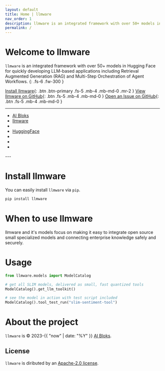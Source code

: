 ```yaml
---
layout: default
title: Home | llmware
nav_order: 1
description: llmware is an integrated framework with over 50+ models in Hugging Face for quickly developing LLM-based applications including Retrieval Augmented Generation (RAG) and Multi-Step Orchestration of Agent Workflows.
permalink: /
---
```

# Welcome to llmware

`llmware` is an integrated framework with over 50+ models in Hugging Face for quickly developing LLM-based applications including Retrieval Augmented Generation (RAG) and Multi-Step Orchestration of Agent Workflows.
{: .fs-6 .fw-300 }

[Install llmware](#install-llmware){: .btn .btn-primary .fs-5 .mb-4 .mb-md-0 .mr-2 }
[View llmware on GitHub](https://github.com/llmware-ai/llmware/tree/main){: .btn .fs-5 .mb-4 .mb-md-0 }
[Open an Issue on GitHub](https://github.com/llmware-ai/llmware/issues){: .btn .fs-5 .mb-4 .mb-md-0 }

---
<ul class="list-style-none">
    <li class="d-inline-block mr-1">
        <a href="https://www.aibloks.com/home">AI Bloks</a>
    </li>
    <li class="d-inline-block mr-1">
        <a href="https://llmware.ai/">llmware</a>
    </li>
    <li class="d-inline-block mr-1">
        <a href="https://www.youtube.com/@llmware"><i class="fa-brands fa-youtube"></i></a>
    </li>
    <li class="d-inline-block mr-1">
        <a href="https://huggingface.co/llmware">HuggingFace</a>
    </li>
    <li class="d-inline-block mr-1">
        <a href="https://www.linkedin.com/company/aibloks/"><i class="fa-brands fa-linkedin"></i></a>
    </li>
    <li class="d-inline-block mr-1">
        <a href="https://twitter.com/AiBloks"><i class="fa-brands fa-twitter"></i></a>
    </li>
    <li class="d-inline-block mr-1">
        <a href="https://www.instagram.com/aibloks/"><i class="fa-brands fa-instagram"></i></a>
    </li>
</ul>
---

# Install llmware 

You can easily install `llmware` via `pip`.

```bash
pip install llmware 
```

# When to use llmware 

llmware and it's models focus on making it easy to integrate open source small specialized models and connecting enterprise knowledge safely and securely.


# Usage

```python
from llmware.models import ModelCatalog

# get all SLIM models, delivered as small, fast quantized tools
ModelCatalog().get_llm_toolkit()

# see the model in action with test script included
ModelCatalog().tool_test_run("slim-sentiment-tool") 
```

# About the project

`llmware` is &copy; 2023-{{ "now" | date: "%Y" }} [AI Bloks](https://www.aibloks.com/home).

## License

`llmware` is diributed by an [Apache-2.0 license](https://github.com/llmware-ai/llmware/blob/main/LICENSE).
